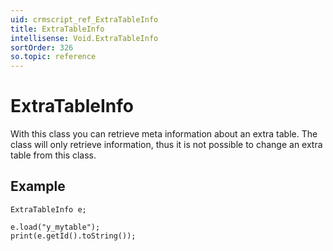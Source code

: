 ```yaml
---
uid: crmscript_ref_ExtraTableInfo
title: ExtraTableInfo
intellisense: Void.ExtraTableInfo
sortOrder: 326
so.topic: reference
---
```


# ExtraTableInfo

With this class you can retrieve meta information about an extra table. The class will only retrieve information, thus it is not possible to change an extra table from this class.

## Example

    ExtraTableInfo e;
   
    e.load("y_mytable");
    print(e.getId().toString());
